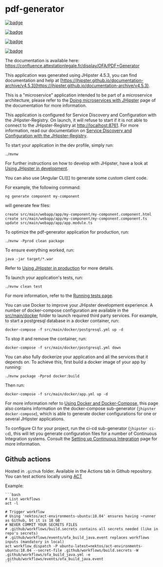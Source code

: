 # pdf-generator

[![badge](https://img.shields.io/endpoint?url=https://gist.githubusercontent.com/ALGMachine/76211039a484570425e2c336e01a53f4/raw/badge_api_pdf_generator_deployment_production.json)](https://github.com/AttestationLegale/api-pdf-generator/actions)

[![badge](https://img.shields.io/endpoint?url=https://gist.githubusercontent.com/ALGMachine/582fdbdc0cc4dc93908b1175f5cd56d8/raw/badge_api_pdf_generator_deployment_staging.json)](https://github.com/AttestationLegale/api-pdf-generator/actions)

[![badge](https://img.shields.io/endpoint?url=https://gist.githubusercontent.com/ALGMachine/891c66600c9a6b36b3de73247bc9138f/raw/badge_api_pdf_generator_deployment_integration.json)](https://github.com/AttestationLegale/api-pdf-generator/actions)

[![badge](https://img.shields.io/endpoint?url=https://gist.githubusercontent.com/ALGMachine/43db75352a092a75b0f68d8c0cf32171/raw/badge_api_pdf_generator_deployment_demo.json)](https://github.com/AttestationLegale/api-pdf-generator/actions)

The documentation is available here: https://confluence.attestationlegale.fr/display/OFA/PDF+Generator

This application was generated using JHipster 4.5.3, you can find documentation and help at [https://jhipster.github.io/documentation-archive/v4.5.3](https://jhipster.github.io/documentation-archive/v4.5.3).

This is a "microservice" application intended to be part of a microservice architecture, please refer to the [Doing microservices with JHipster][] page of the documentation for more information.

This application is configured for Service Discovery and Configuration with the JHipster-Registry. On launch, it will refuse to start if it is not able to connect to the JHipster-Registry at [http://localhost:8761](http://localhost:8761). For more information, read our documentation on [Service Discovery and Configuration with the JHipster-Registry][].


To start your application in the dev profile, simply run:

    ./mvnw


For further instructions on how to develop with JHipster, have a look at [Using JHipster in development][].


You can also use [Angular CLI][] to generate some custom client code.

For example, the following command:

    ng generate component my-component

will generate few files:

    create src/main/webapp/app/my-component/my-component.component.html
    create src/main/webapp/app/my-component/my-component.component.ts
    update src/main/webapp/app/app.module.ts


To optimize the pdf-generator application for production, run:

    ./mvnw -Pprod clean package

To ensure everything worked, run:

    java -jar target/*.war


Refer to [Using JHipster in production][] for more details.


To launch your application's tests, run:

    ./mvnw clean test

For more information, refer to the [Running tests page][].


You can use Docker to improve your JHipster development experience. A number of docker-compose configuration are available in the [src/main/docker](src/main/docker) folder to launch required third party services.
For example, to start a postgresql database in a docker container, run:

    docker-compose -f src/main/docker/postgresql.yml up -d

To stop it and remove the container, run:

    docker-compose -f src/main/docker/postgresql.yml down

You can also fully dockerize your application and all the services that it depends on.
To achieve this, first build a docker image of your app by running:

    ./mvnw package -Pprod docker:build

Then run:

    docker-compose -f src/main/docker/app.yml up -d

For more information refer to [Using Docker and Docker-Compose][], this page also contains information on the docker-compose sub-generator (`jhipster docker-compose`), which is able to generate docker configurations for one or several JHipster applications.


To configure CI for your project, run the ci-cd sub-generator (`jhipster ci-cd`), this will let you generate configuration files for a number of Continuous Integration systems. Consult the [Setting up Continuous Integration][] page for more information.

[JHipster Homepage and latest documentation]: https://jhipster.github.io
[JHipster 4.5.3 archive]: https://jhipster.github.io/documentation-archive/v4.5.3
[Doing microservices with JHipster]: https://jhipster.github.io/documentation-archive/v4.5.3/microservices-architecture/
[Using JHipster in development]: https://jhipster.github.io/documentation-archive/v4.5.3/development/
[Service Discovery and Configuration with the JHipster-Registry]: https://jhipster.github.io/documentation-archive/v4.5.3/microservices-architecture/#jhipster-registry
[Using Docker and Docker-Compose]: https://jhipster.github.io/documentation-archive/v4.5.3/docker-compose
[Using JHipster in production]: https://jhipster.github.io/documentation-archive/v4.5.3/production/
[Running tests page]: https://jhipster.github.io/documentation-archive/v4.5.3/running-tests/
[Setting up Continuous Integration]: https://jhipster.github.io/documentation-archive/v4.5.3/setting-up-ci/

## Github actions

Hosted in `.github` folder. Available in the Actions tab in Github repository.
You can test actions locally using [ACT](https://github.com/nektos/act)

Example:

    ```bash
    # List workflows
    act -l

    # Trigger workflow
    # Using 'nektos/act-environments-ubuntu:18.04' ensures having ~runner as Github, bt it is 18 GB
    # NEVER COMMIT YOUR SECRETS FILES
    # .github/workflows/build.secrets contains all secrets needed (like in repo's secrets)
    # .github/workflows/events/ofa_build_java.event replaces workflows inputs (mandatory in local)
    act workflow_dispatch -P ubuntu-latest=nektos/act-environments-ubuntu:18.04 --secret-file .github/workflows/build.secrets -W .github/workflows/ofa_build_java.yml -e .github/workflows/events/ofa_build_java.event
    ```
